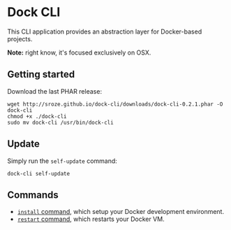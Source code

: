 # Dock CLI

This CLI application provides an abstraction layer for Docker-based projects.

**Note:** right know, it's focused exclusively on OSX.

## Getting started

Download the last PHAR release:
```
wget http://sroze.github.io/dock-cli/downloads/dock-cli-0.2.1.phar -O dock-cli
chmod +x ./dock-cli
sudo mv dock-cli /usr/bin/dock-cli
```

## Update

Simply run the `self-update` command:
```
dock-cli self-update
```

## Commands

- [`install` command](docs/cmd-install.md), which setup your Docker development environment.
- [`restart` command](docs/cmd-restart.md), which restarts your Docker VM.
